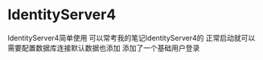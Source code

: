 # IdentityServer4
IdentityServer4简单使用 可以常考我的笔记IdentityServer4的 正常启动就可以 需要配置数据库连接默认数据也添加 添加了一个基础用户登录

